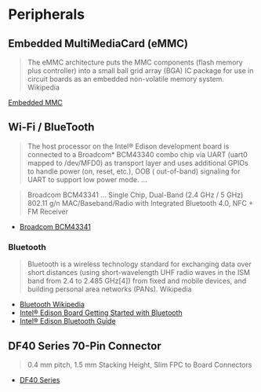 Peripherals
==

## Embedded MultiMediaCard (eMMC)

> The eMMC architecture puts the MMC components (flash memory plus controller) into a small ball grid array (BGA) IC package for use in circuit boards as an embedded non-volatile memory system. Wikipedia

[Embedded MMC](https://en.wikipedia.org/wiki/MultiMediaCard#eMMC)

## Wi-Fi / BlueTooth

> The host processor on the Intel® Edison development board is connected to a Broadcom* BCM43340 combo chip via UART (uart0 mapped to /dev/MFD0) as transport layer and uses additional GPIOs to handle power (on, reset, etc.), OOB (
out-of-band) signaling for UART to support low power mode. ...

> Broadcom BCM43341 ... Single Chip, Dual-Band (2.4 GHz / 5 GHz) 802.11 g/n MAC/Baseband/Radio with Integrated Bluetooth 4.0, NFC + FM Receiver

- [Broadcom BCM43341](https://www.broadcom.com/products/wireless-connectivity/bluetooth/bcm43341)

### Bluetooth

> Bluetooth is a wireless technology standard for exchanging data over short distances (using short-wavelength UHF radio waves in the ISM band from 2.4 to 2.485 GHz[4]) from fixed and mobile devices, and building personal area networks (PANs). Wikipedia

- [Bluetooth Wikipedia](https://en.wikipedia.org/wiki/Bluetooth)
- [Intel® Edison Board Getting Started with Bluetooth](https://software.intel.com/en-us/articles/intel-edison-board-getting-started-with-bluetooth)
- [Intel® Edison Bluetooth Guide](http://download.intel.com/support/edison/sb/edisonbluetooth_331704004.pdf)

## DF40 Series 70-Pin Connector

> 0.4 mm pitch, 1.5 mm Stacking Height, Slim FPC to Board Connectors

- [DF40 Series](https://www.hirose-connectors.com/connectors/H204SeriesListCompare.aspx?snprm=DF40)
